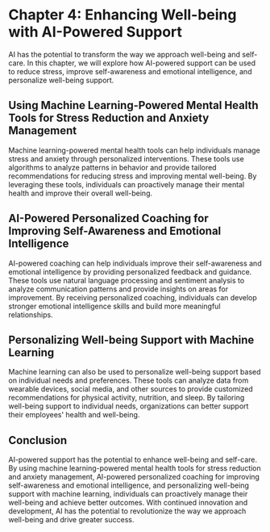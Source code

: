 Chapter 4: Enhancing Well-being with AI-Powered Support
=======================================================

AI has the potential to transform the way we approach well-being and self-care. In this chapter, we will explore how AI-powered support can be used to reduce stress, improve self-awareness and emotional intelligence, and personalize well-being support.

Using Machine Learning-Powered Mental Health Tools for Stress Reduction and Anxiety Management
----------------------------------------------------------------------------------------------

Machine learning-powered mental health tools can help individuals manage stress and anxiety through personalized interventions. These tools use algorithms to analyze patterns in behavior and provide tailored recommendations for reducing stress and improving mental well-being. By leveraging these tools, individuals can proactively manage their mental health and improve their overall well-being.

AI-Powered Personalized Coaching for Improving Self-Awareness and Emotional Intelligence
----------------------------------------------------------------------------------------

AI-powered coaching can help individuals improve their self-awareness and emotional intelligence by providing personalized feedback and guidance. These tools use natural language processing and sentiment analysis to analyze communication patterns and provide insights on areas for improvement. By receiving personalized coaching, individuals can develop stronger emotional intelligence skills and build more meaningful relationships.

Personalizing Well-being Support with Machine Learning
------------------------------------------------------

Machine learning can also be used to personalize well-being support based on individual needs and preferences. These tools can analyze data from wearable devices, social media, and other sources to provide customized recommendations for physical activity, nutrition, and sleep. By tailoring well-being support to individual needs, organizations can better support their employees' health and well-being.

Conclusion
----------

AI-powered support has the potential to enhance well-being and self-care. By using machine learning-powered mental health tools for stress reduction and anxiety management, AI-powered personalized coaching for improving self-awareness and emotional intelligence, and personalizing well-being support with machine learning, individuals can proactively manage their well-being and achieve better outcomes. With continued innovation and development, AI has the potential to revolutionize the way we approach well-being and drive greater success.
